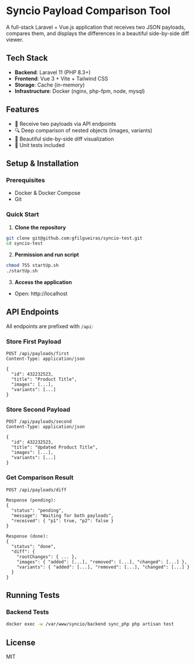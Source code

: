 # Syncio Payload Comparison Tool

A full-stack Laravel + Vue.js application that receives two JSON payloads, compares them, and displays the differences in a beautiful side-by-side diff viewer.

## Tech Stack

- **Backend**: Laravel 11 (PHP 8.3+)
- **Frontend**: Vue 3 + Vite + Tailwind CSS
- **Storage**: Cache (in-memory)
- **Infrastructure**: Docker (nginx, php-fpm, node, mysql)

## Features

- 🎯 Receive two payloads via API endpoints
- 🔍 Deep comparison of nested objects (images, variants)
- 🎨 Beautiful side-by-side diff visualization
- 🧪 Unit tests included

## Setup & Installation

### Prerequisites

- Docker & Docker Compose
- Git

### Quick Start

1. **Clone the repository**

```bash
git clone git@github.com:gfilgueiras/syncio-test.git
cd syncio-test
```

2. **Permission and run script**

```bash
chmod 755 startUp.sh
./startUp.sh
```

3. **Access the application**

- Open: http://localhost

## API Endpoints

All endpoints are prefixed with `/api`:

### Store First Payload

```
POST /api/payloads/first
Content-Type: application/json

{
  "id": 432232523,
  "title": "Product Title",
  "images": [...],
  "variants": [...]
}
```

### Store Second Payload

```
POST /api/payloads/second
Content-Type: application/json

{
  "id": 432232523,
  "title": "Updated Product Title",
  "images": [...],
  "variants": [...]
}
```

### Get Comparison Result

```
POST /api/payloads/diff

Response (pending):
{
  "status": "pending",
  "message": "Waiting for both payloads",
  "received": { "p1": true, "p2": false }
}

Response (done):
{
  "status": "done",
  "diff": {
    "rootChanges": { ... },
    "images": { "added": [...], "removed": [...], "changed": [...] },
    "variants": { "added": [...], "removed": [...], "changed": [...] }
  }
}
```

## Running Tests

### Backend Tests

```bash
docker exec -w /var/www/syncio/backend sync_php php artisan test
```

## License

MIT
